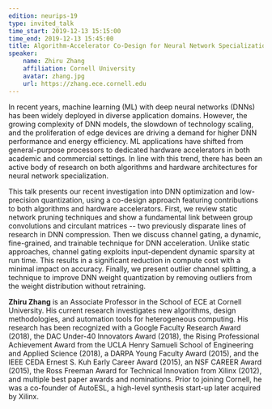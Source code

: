 ```yaml
---
edition: neurips-19
type: invited_talk
time_start: 2019-12-13 15:15:00
time_end: 2019-12-13 15:45:00
title: Algorithm-Accelerator Co-Design for Neural Network Specialization
speaker:
    name: Zhiru Zhang
    affiliation: Cornell University
    avatar: zhang.jpg
    url: https://zhang.ece.cornell.edu
---
```

In recent years, machine learning (ML) with deep neural networks (DNNs) has been widely deployed in diverse application domains. However, the growing complexity of DNN models, the slowdown of technology scaling, and the proliferation of edge devices are driving a demand for higher DNN performance and energy efficiency. ML applications have shifted from general-purpose processors to dedicated hardware accelerators in both academic and commercial settings. In line with this trend, there has been an active body of research on both algorithms and hardware architectures for neural network specialization.

This talk presents our recent investigation into DNN optimization and low-precision quantization, using a co-design approach featuring contributions to both algorithms and hardware accelerators. First, we review static network pruning techniques and show a fundamental link between group convolutions and circulant matrices -- two previously disparate lines of research in DNN compression. Then we discuss channel gating, a dynamic, fine-grained, and trainable technique for DNN acceleration. Unlike static approaches, channel gating exploits input-dependent dynamic sparsity at run time. This results in a significant reduction in compute cost with a minimal impact on accuracy. Finally, we present outlier channel splitting, a technique to improve DNN weight quantization by removing outliers from the weight distribution without retraining.

**Zhiru Zhang** is an Associate Professor in the School of ECE at Cornell University. His current research investigates new algorithms, design methodologies, and automation tools for heterogeneous computing. His research has been recognized with a Google Faculty Research Award (2018), the DAC Under-40 Innovators Award (2018), the Rising Professional Achievement Award from the UCLA Henry Samueli School of Engineering and Applied Science (2018), a DARPA Young Faculty Award (2015), and the IEEE CEDA Ernest S. Kuh Early Career Award (2015), an NSF CAREER Award (2015), the Ross Freeman Award for Technical Innovation from Xilinx (2012), and multiple best paper awards and nominations. Prior to joining Cornell, he was a co-founder of AutoESL, a high-level synthesis start-up later acquired by Xilinx.